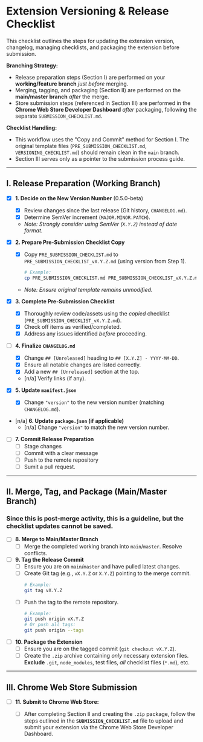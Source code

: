 # Extension Versioning & Release Checklist

This checklist outlines the steps for updating the extension version, changelog, managing checklists, and packaging the extension before submission.

**Branching Strategy:**
*   Release preparation steps (Section I) are performed on your **working/feature branch** *just before* merging.
*   Merging, tagging, and packaging (Section II) are performed on the **main/master branch** *after* the merge.
*   Store submission steps (referenced in Section III) are performed in the **Chrome Web Store Developer Dashboard** *after* packaging, following the separate `SUBMISSION_CHECKLIST.md`.

**Checklist Handling:**
*   This workflow uses the "Copy and Commit" method for Section I. The original template files (`PRE_SUBMISSION_CHECKLIST.md`, `VERSIONING_CHECKLIST.md`) should remain clean in the `main` branch.
*   Section III serves only as a pointer to the submission process guide.

---

## I. Release Preparation (Working Branch)

- [X] **1. Decide on the New Version Number** (0.5.0-beta)
    - [X] Review changes since the last release (Git history, `CHANGELOG.md`).
    - [X] Determine SemVer increment (`MAJOR.MINOR.PATCH`).
    - *Note: Strongly consider using SemVer (`X.Y.Z`) instead of date format.*

- [X] **2. Prepare Pre-Submission Checklist Copy**
    - [X] Copy `PRE_SUBMISSION_CHECKLIST.md` to `PRE_SUBMISSION_CHECKLIST_vX.Y.Z.md` (using version from Step 1).
        ```bash
        # Example:
        cp PRE_SUBMISSION_CHECKLIST.md PRE_SUBMISSION_CHECKLIST_vX.Y.Z.md
        ```
    - *Note: Ensure original template remains unmodified.*

- [X] **3. Complete Pre-Submission Checklist**
    - [X] Thoroughly review code/assets using the *copied* checklist (`PRE_SUBMISSION_CHECKLIST_vX.Y.Z.md`).
    - [X] Check off items as verified/completed.
    - [X] Address any issues identified *before* proceeding.

- [ ] **4. Finalize `CHANGELOG.md`**
    - [X] Change `## [Unreleased]` heading to `## [X.Y.Z] - YYYY-MM-DD`.
    - [X] Ensure all notable changes are listed correctly.
    - [X] Add a new `## [Unreleased]` section at the top.
    - [n/a] Verify links (if any).

- [X] **5. Update `manifest.json`**
    - [X] Change `"version"` to the new version number (matching `CHANGELOG.md`).

- [n/a] **6. Update `package.json` (if applicable)**
    - [n/a] Change `"version"` to match the new version number.

- [ ] **7. Commit Release Preparation**
    - [ ] Stage changes
    - [ ] Commit with a clear message
    - [ ] Push to the remote repository
    - [ ] Sumit a pull request.

---

## II. Merge, Tag, and Package (Main/Master Branch)
### Since this is post-merge activity, this is a guideline, but the checklist updates cannot be saved.

- [ ] **8. Merge to Main/Master Branch**
    - [ ] Merge the completed working branch into `main`/`master`. Resolve conflicts.

- [ ] **9. Tag the Release Commit**
    - [ ] Ensure you are on `main`/`master` and have pulled latest changes.
    - [ ] Create Git tag (e.g., `vX.Y.Z` or `X.Y.Z`) pointing to the merge commit.
        ```bash
        # Example:
        git tag vX.Y.Z
        ```
    - [ ] Push the tag to the remote repository.
        ```bash
        # Example:
        git push origin vX.Y.Z
        # Or push all tags:
        git push origin --tags
        ```

- [ ] **10. Package the Extension**
    - [ ] Ensure you are on the tagged commit (`git checkout vX.Y.Z`).
    - [ ] Create the `.zip` archive containing *only* necessary extension files. **Exclude** `.git`, `node_modules`, test files, *all* checklist files (`*.md`), etc.

---

## III. Chrome Web Store Submission

- [ ] **11. Submit to Chrome Web Store:**
    - [ ] After completing Section II and creating the `.zip` package, follow the steps outlined in the **`SUBMISSION_CHECKLIST.md`** file to upload and submit your extension via the Chrome Web Store Developer Dashboard.

